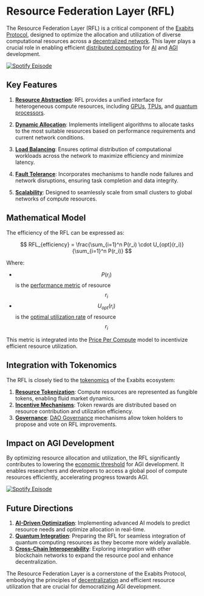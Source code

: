 # Resource Federation Layer (RFL)

The Resource Federation Layer (RFL) is a critical component of the [Exabits Protocol](/literary_products/joes_notes/EXABITS_PROTOCOL.md), designed to optimize the allocation and utilization of diverse computational resources across a [decentralized network](/literary_products/joes_notes/DECENTRALIZATION.md). This layer plays a crucial role in enabling efficient [distributed computing](/literary_products/joes_notes/DISTRIBUTED_DEVELOPMENT.md) for [AI](/literary_products/joes_notes/AI.md) and [AGI](/literary_products/joes_notes/AGI.md) development.

[![Spotify Episode](https://img.shields.io/badge/Spotify-Episode-1DB954?style=for-the-badge&logo=spotify&logoColor=white)](https://open.spotify.com/episode/4lRZs9HKg4gj032NV0CAfr?si=-SrO2htQQdi_vngAIEz8FQ)

## Key Features

1. **[Resource Abstraction](/literary_products/joes_notes/RESOURCE_ABSTRACTION.md)**: RFL provides a unified interface for heterogeneous compute resources, including [GPUs](/literary_products/joes_notes/GPU.md), [TPUs](/literary_products/joes_notes/TPU.md), and [quantum processors](/literary_products/joes_notes/QUANTUM_COMPUTING.md).

2. **[Dynamic Allocation](/literary_products/joes_notes/DYNAMIC_ALLOCATION.md)**: Implements intelligent algorithms to allocate tasks to the most suitable resources based on performance requirements and current network conditions.

3. **[Load Balancing](/literary_products/joes_notes/LOAD_BALANCING.md)**: Ensures optimal distribution of computational workloads across the network to maximize efficiency and minimize latency.

4. **[Fault Tolerance](/literary_products/joes_notes/FAULT_TOLERANCE.md)**: Incorporates mechanisms to handle node failures and network disruptions, ensuring task completion and data integrity.

5. **[Scalability](/literary_products/joes_notes/SCALABILITY.md)**: Designed to seamlessly scale from small clusters to global networks of compute resources.

## Mathematical Model

The efficiency of the RFL can be expressed as:

$$ RFL_{efficiency} = \frac{\sum_{i=1}^n P(r_i) \cdot U_{opt}(r_i)}{\sum_{i=1}^n P(r_i)} $$

Where:
- $$ P(r_i) $$ is the [performance metric](/literary_products/joes_notes/PERFORMANCE_METRICS.md) of resource $$ r_i $$
- $$ U_{opt}(r_i) $$ is the [optimal utilization rate](/literary_products/joes_notes/OPTIMAL_UTILIZATION.md) of resource $$ r_i $$

This metric is integrated into the [Price Per Compute](/literary_products/joes_notes/PRICE_PER_COMPUTE.md) model to incentivize efficient resource utilization.

## Integration with Tokenomics

The RFL is closely tied to the [tokenomics](/literary_products/joes_notes/TOKENOMICS.md) of the Exabits ecosystem:

1. **[Resource Tokenization](/literary_products/joes_notes/RESOURCE_TOKENIZATION.md)**: Compute resources are represented as fungible tokens, enabling fluid market dynamics.
2. **[Incentive Mechanisms](/literary_products/joes_notes/INCENTIVE_MECHANISMS.md)**: Token rewards are distributed based on resource contribution and utilization efficiency.
3. **[Governance](/literary_products/joes_notes/DAO_GOVERNANCE.md)**: [DAO Governance](/literary_products/joes_notes/DAO_GOVERNANCE.md) mechanisms allow token holders to propose and vote on RFL improvements.

## Impact on AGI Development

By optimizing resource allocation and utilization, the RFL significantly contributes to lowering the [economic threshold](/literary_products/joes_notes/ECONOMIC_THRESHOLD.md) for AGI development. It enables researchers and developers to access a global pool of compute resources efficiently, accelerating progress towards AGI.

[![Spotify Episode](https://img.shields.io/badge/Spotify-Episode-1DB954?style=for-the-badge&logo=spotify&logoColor=white)](https://open.spotify.com/episode/1uzotV5ZlWsBTVGjdVV6hT?si=OTu9IhqfS0OMqRWF2Eaebg)

## Future Directions

1. **[AI-Driven Optimization](/literary_products/joes_notes/AI_OPTIMIZATION.md)**: Implementing advanced AI models to predict resource needs and optimize allocation in real-time.
2. **[Quantum Integration](/literary_products/joes_notes/QUANTUM_INTEGRATION.md)**: Preparing the RFL for seamless integration of quantum computing resources as they become more widely available.
3. **[Cross-Chain Interoperability](/literary_products/joes_notes/CROSS_CHAIN_INTEROPERABILITY.md)**: Exploring integration with other blockchain networks to expand the resource pool and enhance decentralization.

The Resource Federation Layer is a cornerstone of the Exabits Protocol, embodying the principles of [decentralization](/literary_products/joes_notes/DECENTRALIZATION.md) and efficient resource utilization that are crucial for democratizing AGI development.